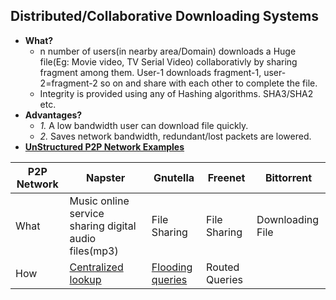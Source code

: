 ## Distributed/Collaborative Downloading Systems
- **What?** 
  - n number of users(in nearby area/Domain) downloads a Huge file(Eg: Movie video, TV Serial Video) collaborativly by sharing fragment among them. User-1 downloads fragment-1, user-2=fragment-2 so on and share with each other to complete the file.
  - Integrity is provided using any of Hashing algorithms. SHA3/SHA2 etc.
- **Advantages?**
  - *1.* A low bandwidth user can download file quickly.
  - *2.* Saves network bandwidth, redundant/lost packets are lowered.
- **[UnStructured P2P Network Examples](/Networking/OSI-Layers/Layer5/P2P_OverlayNetwork)**

|P2P Network|Napster|Gnutella|Freenet|Bittorrent|
|---|---|---|---|---|
|What|Music online service sharing digital audio files(mp3)|File Sharing|File Sharing|Downloading File|
|How|[Centralized lookup](/Networking/OSI-Layers/Layer5/P2P_OverlayNetwork/Types_of_Overlay_Network/Unstructured_Overlay/Exchanging_data.md)|[Flooding queries](/Networking/OSI-Layers/Layer5/P2P_OverlayNetwork/Types_of_Overlay_Network/Unstructured_Overlay/Exchanging_data.md)|Routed Queries||
